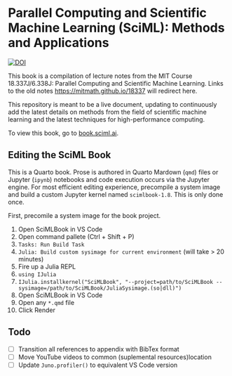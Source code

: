 # Parallel Computing and Scientific Machine Learning (SciML): Methods and Applications

[![DOI](https://zenodo.org/badge/205191601.svg)](https://zenodo.org/badge/latestdoi/205191601)

This book is a compilation of lecture notes from the MIT Course 18.337J/6.338J: Parallel Computing and Scientific Machine Learning. 
Links to the old notes https://mitmath.github.io/18337 will redirect here.

This repository is meant to be a live document, updating to continuously add the latest details on methods from the field of 
scientific machine learning and the latest techniques for high-performance computing.

To view this book, go to [book.sciml.ai](https://book.sciml.ai/).

## Editing the SciML Book

This is a Quarto book. Prose is authored in Quarto Mardown (`qmd`) files or
Jupyter (`ipynb`) notebooks and code execution occurs via the Jupyter engine.
For most efficient editing experience, precompile a system image and build a
custom Jupyter kernel named `scimlbook-1.8`. This is only done once.

First, precomile a system image for the book project.

1. Open SciMLBook in VS Code
1. Open command pallete (Ctrl + Shift + P)
1. `Tasks: Run Build Task`
1. `Julia: Build custom sysimage for current environment` (will take > 20 minutes)
1. Fire up a Julia REPL
1. `using IJulia`
1. `IJulia.installkernel("SciMLBook", "--project=path/to/SciMLBook --sysimage=/path/to/SciMLBook/JuliaSysimage.(so|dll)")`
1. Open SciMLBook in VS Code
1. Open any `*.qmd` file
1. Click Render

## Todo

- [ ] Transition all references to appendix with BibTex format
- [ ] Move YouTube videos to common (suplemental resources)location
- [ ] Update `Juno.profiler()` to equivalent VS Code version